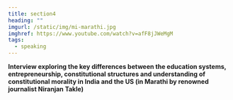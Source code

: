```yaml
---
title: section4
heading: ""
imgurl: /static/img/mi-marathi.jpg
imghref: https://www.youtube.com/watch?v=afF8jJWeMgM
tags:
  - speaking
---
```

**Interview exploring the key differences between the education systems, entrepreneurship, constitutional structures and understanding of constitutional morality in India and the US (in Marathi by renowned journalist Niranjan Takle)**